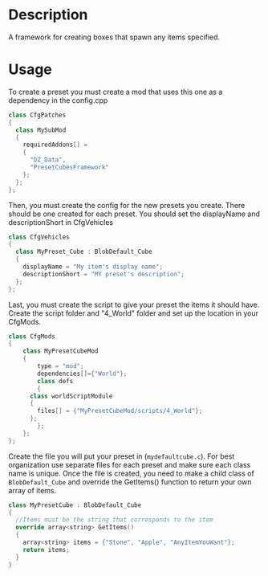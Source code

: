 # Description
A framework for creating boxes that spawn any items specified.

# Usage
To create a preset you must create a mod that uses this one as a dependency in the config.cpp
```cpp
class CfgPatches
{
  class MySubMod
  {
    requiredAddons[] =
    {
      "DZ_Data",
      "PresetCubesFramework"
    };
  };
};
```

Then, you must create the config for the new presets you create. There should be one created for each preset. You should set the displayName and descriptionShort in CfgVehicles
```cpp
class CfgVehicles
{
  class MyPreset_Cube : BlobDefault_Cube
  {
    displayName = "My item's display name";
    descriptionShort = "MY preset's description";
  };
};
```

Last, you must create the script to give your preset the items it should have. Create the script folder and "4_World" folder and set up the location in your CfgMods.
```cpp
class CfgMods
{
	class MyPresetCubeMod
	{
		type = "mod";
		dependencies[]={"World"};
		class defs
		{
      class worldScriptModule
      {
        files[] = {"MyPresetCubeMod/scripts/4_World"};
      };
		};
	};
};
```

Create the file you will put your preset in (`mydefaultcube.c`). For best organization use separate files for each preset and make sure each class name is unique. Once the file is created, you need to make a child class of `BlobDefault_Cube` and override
the GetItems() function to return your own array of items.
```cpp
class MyPresetCube : BlobDefault_Cube
{
  //Items must be the string that corresponds to the item
  override array<string> GetItems()
  {
    array<string> items = {"Stone", "Apple", "AnyItemYouWant"};
    return items;
  }
}
```
